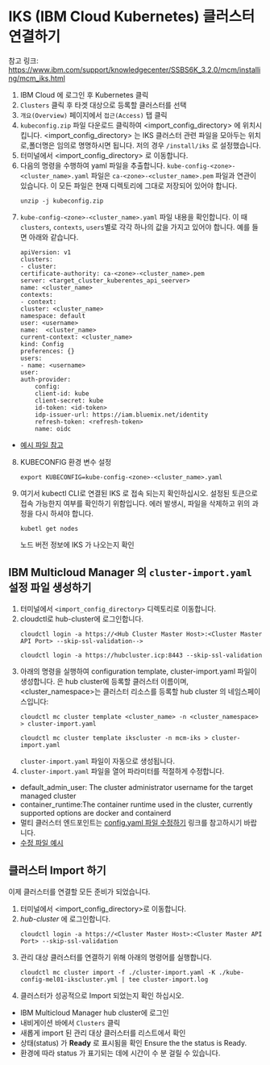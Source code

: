 # IKS (IBM Cloud Kubernetes) 클러스터 연결하기

참고 링크: https://www.ibm.com/support/knowledgecenter/SSBS6K_3.2.0/mcm/installing/mcm_iks.html

1. IBM Cloud 에 로그인 후 Kubernetes 클릭 
2. `Clusters` 클릭 후 타겟 대상으로 등록할 클러스터를 선택
3. `개요(Overview)` 페이지에서 `접근(Access)` 탭 클릭
4. `kubeconfig.zip` 파일 다운로드 클릭하여 <import_config_directory>     에 위치시킵니다. <import_config_directory> 는 IKS 클러스터 관련 파일을 모아두는 위치로,폴더명은 임의로 명명하시면 됩니다. 저의 경우 `/install/iks` 로 설정했습니다.
5. 터미널에서 <import_config_directory> 로 이동합니다. 
6. 다음의 명령을 수행하여 yaml 파일을 추출합니다.  `kube-config-<zone>-<cluster_name>.yaml` 파일은  `ca-<zone>-<cluster_name>.pem` 파일과 연관이 있습니다. 이 모든 파일은 현재 디렉토리에 그대로 저장되어 있어야 합니다. 
    ```
    unzip -j kubeconfig.zip
    ```
7. ```kube-config-<zone>-<cluster_name>.yaml``` 파일 내용을 확인합니다. 이 때 `clusters`, `contexts`, `users`별로 각각 하나의 값을 가지고 있어야 합니다. 예를 들면 아래와 같습니다.
    ```
    apiVersion: v1
    clusters:
    - cluster:
    certificate-authority: ca-<zone>-<cluster_name>.pem
    server: <target_cluster_kuberentes_api_seerver>
    name: <cluster_name>
    contexts:
    - context:
    cluster: <cluster_name>
    namespace: default
    user: <username>
    name:  <cluster_name>
    current-context: <cluster_name>
    kind: Config
    preferences: {}
    users:
    - name: <username>
    user:
    auth-provider:
        config:
        client-id: kube
        client-secret: kube
        id-token: <id-token>
        idp-issuer-url: https://iam.bluemix.net/identity
        refresh-token: <refresh-token>
        name: oidc
    ```
* [예시 파일 참고](./kube-config-mel01-ikscluster.yml)

8. KUBECONFIG 환경 변수 설정  
    ```
    export KUBECONFIG=kube-config-<zone>-<cluster_name>.yaml
    ```
9. 여기서 kubectl CLI로 연결된 IKS 로 접속 되는지 확인하십시오. 설정된 토큰으로 접속 가능한지 여부를 확인하기 위함입니다. 에러 발생시, 파일을 삭제하고 위의 과정을 다시 하셔야 합니다. 
    ```
    kubetl get nodes
    ````
    노드 버전 정보에 IKS 가 나오는지 확인 


## IBM Multicloud Manager 의 `cluster-import.yaml` 설정 파일 생성하기
1. 터미널에서 `<import_config_directory>` 디렉토리로 이동합니다.
2. cloudctl로 hub-cluster에 로그인합니다.
    ```
    cloudctl login -a https://<Hub Cluster Master Host>:<Cluster Master API Port> --skip-ssl-validation-->
    ```
    ```
    cloudctl login -a https://hubcluster.icp:8443 --skip-ssl-validation
    ```
3. 아래의 명령을 실행하여 configuration template, cluster-import.yaml 파일이 생성합니다. <cluster-name>은 hub cluster에 등록할 클러스터 이름이며, <cluster_namespace>는 클러스터 리소스를 등록할 hub cluster 의 네임스페이스입니다:
    ```
    cloudctl mc cluster template <cluster_name> -n <cluster_namespace> > cluster-import.yaml
    ```
    ```
    cloudctl mc cluster template ikscluster -n mcm-iks > cluster-import.yaml
    ```  
    `cluster-import.yaml` 파일이 자동으로 생성됩니다.  
4. `cluster-import.yaml` 파일을 열어 파라미터를 적절하게 수정합니다. 
* default_admin_user: The cluster administrator username for the target managed cluster
* container_runtime:The container runtime used in the cluster, currently supported options are docker and containerd
* 멀티 클러스터 엔드포인트는 [config.yaml 파일 수정하기](https://www.ibm.com/support/knowledgecenter/SSBS6K_3.2.0/installing/config_yaml.html#mcm-endpoint) 링크를 참고하시기 바랍니다. 
* [수정 파일 예시](./cluster-import.yaml) 


## 클러스터 Import 하기 
이제 클러스터를 연결할 모든 준비가 되었습니다. 
1. 터미널에서 <import_config_directory>로 이동합니다. 
2. *hub-cluster* 에 로그인합니다. 
    ```
    cloudctl login -a https://<Cluster Master Host>:<Cluster Master API Port> --skip-ssl-validation
    ```
3. 관리 대상 클러스터를 연결하기 위해 아래의 명령어를 실행합니다. 
    ```
    cloudctl mc cluster import -f ./cluster-import.yaml -K ./kube-config-mel01-ikscluster.yml | tee cluster-import.log
    ```
4. 클러스터가 성공적으로 Import 되었는지 확인 하십시오.
* IBM Multicloud Manager hub cluster에 로그인
* 내비게이션 바에서 `Clusters` 클릭 
* 새롭게 import 된 관리 대상 클러스터를 리스트에서 확인 
* 상태(status) 가 **Ready** 로 표시됨을 확인 Ensure the the status is Ready. 
* 환경에 따라 status 가 표기되는 데에 시간이 수 분 걸릴 수 있습니다.